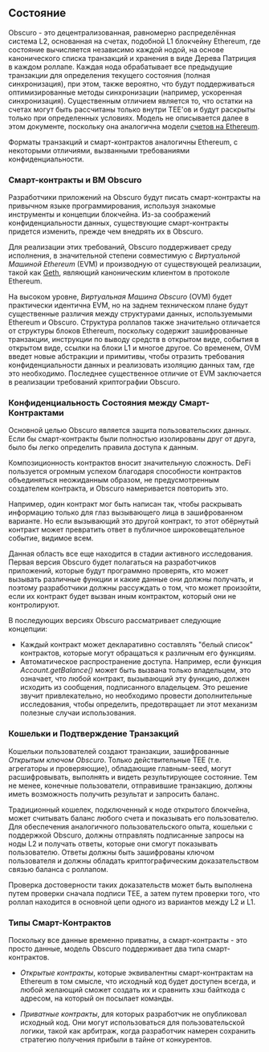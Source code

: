 ## Состояние
Obscuro - это децентрализованная, равномерно распределённая система L2, основанная на счетах, подобной L1 блокчейну Ethereum, где состояние вычисляется независимо каждой нодой, на основе канонического списка транзакций и хранения в виде Дерева Патриция в каждом роллапе. Каждая нода обрабатывает все предыдущие транзакции для определения текущего состояния (полная синхронизация), при этом, также вероятно, что будут поддерживаться оптимизированные методы синхронизации (например, ускоренная синхронизация). Существенным отличием является то, что остатки на счетах могут быть рассчитаны только внутри TEE'ов и будут раскрыты только при определенных условиях. Модель не описывается далее в этом документе, поскольку она аналогична модели [счетов на Ethereum](https://ethereum.org/en/developers/docs/accounts/).

Форматы транзакций и смарт-контрактов аналогичны Ethereum, с некоторыми отличиями, вызванными требованиями конфиденциальности.

### Смарт-контракты и ВМ Obscuro
Разработчики приложений на Obscuro будут писать смарт-контракты на привычном языке программирования, используя знакомые инструменты и концепции блокчейна. 
Из-за соображений конфиденциальности данных, существующие смарт-контракты придется изменить, прежде чем внедрять их в Obscuro.

Для реализации этих требований, Obscuro поддерживает среду исполнения, в значительной степени совместимую с _Виртуальной Машиной Ethereum_ (EVM) и производную от существующей реализации, такой как [Geth](https://github.com/ethereum/go-ethereum), являющий каноническим клиентом в протоколе Ethereum.

На высоком уровне, _Виртуальная Машина Obscuro_ (OVM) будет практически идентична EVM, но на заднем техническом плане будут существенные различия между структурами данных, используемыми Ethereum и Obscuro. Структура роллапов также значительно отличается от структуры блоков Ethereum, поскольку содержит зашифрованные транзакции, инструкции по выводу средств в открытом виде, события в открытом виде, ссылки на блоки L1 и многое другое. Со временем, OVM введет новые абстракции и примитивы, чтобы отразить требования конфиденциальности данных и реализовать изоляцию данных там, где это необходимо. Последнее существенное отличие от EVM заключается в реализации требований криптографии Obscuro.

### Конфиденциальность Состояния между Смарт-Контрактами
Основной целью Obscuro является защита пользовательских данных. Если бы смарт-контракты были полностью изолированы друг от друга, было бы легко определить правила доступа к данным.

Композиционность контрактов вносит значительную сложность. DeFi пользуется огромным успехом благодаря способности контрактов объединяться неожиданным образом, не предусмотренным создателем контракта, и Obscuro намеривается повторить это.

Например, один контракт мог быть написан так, чтобы раскрывать информацию только для глаз вызывающего лица в зашифрованном варианте. Но если вызывающий это другой контракт, то этот обёрнутый контракт может превратить ответ в публичное широковещательное событие, видимое всем.

Данная область все еще находится в стадии активного исследования. Первая версия Obscuro будет полагаться на разработчиков приложений, которые будут программно проверять, кто может вызывать различные функции и какие данные они должны получать, и поэтому разработчики должны рассуждать о том, что может произойти, если их контракт будет вызван иным контрактом, который они не контролируют.

В последующих версиях Obscuro рассматривает следующие концепции:
* Каждый контракт может декларативно составлять "белый список" контрактов, которые могут обращаться к различным его функциям.
* Автоматическое распространение доступа. Например, если функция _Account.getBalance()_ может быть вызвана только владельцем, это означает, что любой контракт, вызывающий эту функцию, должен исходить из сообщения, подписанного владельцем. Это решение звучит привлекательно, но необходимо провести дополнительные исследования, чтобы определить, предотвращает ли этот механизм полезные случаи использования.

###  Кошельки и Подтверждение Транзакций
Кошельки пользователей создают транзакции, зашифрованные _Открытым ключом Obscuro_. Только действительные TEE (т.е. агрегаторы и проверяющие), обладающие главным-seed, могут расшифровывать, выполнять и видеть результирующее состояние. Тем не менее, конечные пользователи, отправившие транзакцию, должны иметь возможность получить результат и запросить баланс.

Традиционный кошелек, подключенный к ноде открытого блокчейна, может считывать баланс любого счета и показывать его пользователю. Для обеспечения аналогичного пользовательского опыта, кошельки с поддержкой Obscuro, должны отправлять подписанные запросы на ноды L2 и получать ответы, которые они смогут показывать пользователю. Ответы должны быть зашифрованы ключом пользователя и должны обладать криптографическим доказательством связью баланса с роллапом.

Проверка достоверности таких доказательств может быть выполнена путем проверки сначала подписи TEE, а затем путем проверки того, что роллап находится в основной цепи одного из вариантов между L2 и L1.

###  Типы Смарт-Контрактов
Поскольку все данные временно приватны, а смарт-контракты - это просто данные, модель Obscuro поддерживает два типа смарт-контрактов.

 - _Открытые контракты_, которые эквивалентны смарт-контрактам на Ethereum в том смысле, что исходный код будет доступен всегда, и любой желающий сможет создать их и сравнить хэш байткода с адресом, на который он посылает команды.

 - _Приватные контракты_, для которых разработчик не опубликовал исходный код. Они могут использоваться для пользовательской логики, такой как арбитраж, когда разработчик намерен сохранить стратегию получения прибыли в тайне от конкурентов.
